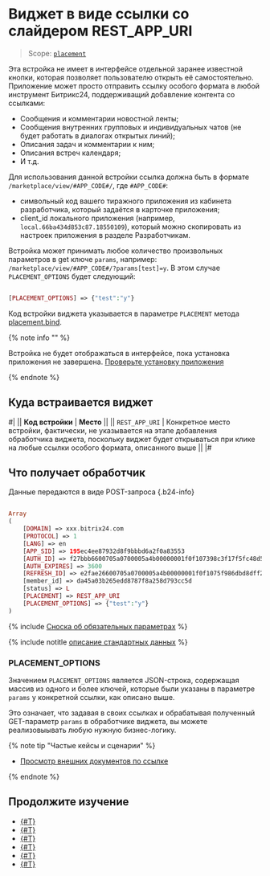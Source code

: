 # Виджет в виде ссылки со слайдером REST_APP_URI

> Scope: [`placement`](../../scopes/permissions.md)

Эта встройка не имеет в интерфейсе отдельной заранее известной кнопки, которая позволяет пользователю открыть её самостоятельно. Приложение может просто отправить ссылку особого формата в любой инструмент Битрикс24, поддерживащий добавление контента со ссылками:

- Сообщения и комментарии новостной ленты;
- Сообщения внутренних групповых и индивидуальных чатов (не будет работать в диалогах открытых линий);
- Описания задач и комментарии к ним;
- Описания встреч календаря;
- И т.д.

 Для использования данной встройки ссылка должна быть в формате `/marketplace/view/#APP_CODE#/`, где `#APP_CODE#`:
 
- символьный код вашего тиражного приложения из кабинета разработчика, который задаётся в карточке приложения;
- client_id локального приложения (например, `local.66ba434d853c87.18550109`), который можно скопировать из настроек приложения в разделе Разработчикам.

Встройка может принимать любое количество произвольных параметров в get ключе `params`, например: `/marketplace/view/#APP_CODE#/?params[test]=y`. В этом случае `PLACEMENT_OPTIONS` будет следующий:

```php

[PLACEMENT_OPTIONS] => {"test":"y"}

```

Код встройки виджета указывается в параметре `PLACEMENT` метода [placement.bind](../placement-bind.md).

{% note info "" %}

Встройка не будет отображаться в интерфейсе, пока установка приложения не завершена. [Проверьте установку приложения](../../../settings/app-installation/installation-finish.md)

{% endnote %}

## Куда встраивается виджет

#|
|| **Код встройки** | **Место** ||
|| `REST_APP_URI` | Конкретное место встройки, фактически, не указывается на этапе добавления обработчика виджета, поскольку виджет будет открываться при клике на любые ссылки особого формата, описанного выше ||
|#

## Что получает обработчик

Данные передаются в виде POST-запроса {.b24-info}

```php

Array
(
    [DOMAIN] => xxx.bitrix24.com
    [PROTOCOL] => 1
    [LANG] => en
    [APP_SID] => 195ec4ee87932d8f9bbbd6a2f0a83553
    [AUTH_ID] => f27bbb6600705a0700005a4b00000001f0f107398c3f17f5fc48d5ce194d5c65de7cfb
    [AUTH_EXPIRES] => 3600
    [REFRESH_ID] => e2fae26600705a0700005a4b00000001f0f1075f986dbd8dff24c36c2ad9bb0816a665
    [member_id] => da45a03b265edd8787f8a258d793cc5d
    [status] => L
    [PLACEMENT] => REST_APP_URI
    [PLACEMENT_OPTIONS] => {"test":"y"}
)

```

{% include [Сноска об обязательных параметрах](../../../_includes/required.md) %}

{% include notitle [описание стандартных данных](../_includes/widget_data.md) %}

### PLACEMENT_OPTIONS

Значением `PLACEMENT_OPTIONS` является JSON-строка, содержащая массив из одного и более ключей, которые были указаны в параметре `params` у конкретной ссылки, как описано выше.

Это означает, что задавая в своих ссылках и обрабатывая полученный GET-параметр `params` в обработчике виджета, вы можете реализовыывать любую нужную бизнес-логику.

{% note tip "Частые кейсы и сценарии" %}

- [Просмотр внешних документов по ссылке](https://dev.1c-bitrix.ru/learning/course/index.php?COURSE_ID=266&LESSON_ID=25550&LESSON_PATH=25398.25506.25530.25550)

{% endnote %}

## Продолжите изучение

- [{#T}](../placement-bind.md)
- [{#T}](../ui-interaction/index.md)
- [{#T}](../ui-interaction/crm-card.md)
- [{#T}](../../../settings/interactivity/index.md)
- [{#T}](../open-application.md)
- [{#T}](../open-path.md)
